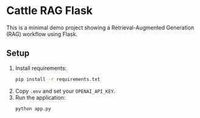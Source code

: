 # Cattle RAG Flask

This is a minimal demo project showing a Retrieval-Augmented Generation (RAG) workflow using Flask.

## Setup

1. Install requirements:
   ```bash
   pip install -r requirements.txt
   ```
2. Copy `.env` and set your `OPENAI_API_KEY`.
3. Run the application:
   ```bash
   python app.py
   ```
